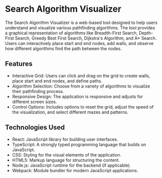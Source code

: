 # Search Algorithm Visualizer

The Search Algorithm Visualizer is a web-based tool designed to help users understand and visualize various pathfinding algorithms. The tool provides a graphical representation of algorithms like Breadth-First Search, Depth-First Search, Greedy Best First Search, Dijkstra's Algorithm, and A* Search. Users can interactively place start and end nodes, add walls, and observe how different algorithms find the path between the nodes.

## Features

- Interactive Grid: Users can click and drag on the grid to create walls, place start and end nodes, and define paths.
- Algorithm Selection: Choose from a variety of algorithms to visualize their pathfinding process.
- Responsive Design: The application is responsive and adjusts for different screen sizes.
- Control Options: Includes options to reset the grid, adjust the speed of the visualization, and select different mazes and patterns.

## Technologies Used

- React: JavaScript library for building user interfaces.
- TypeScript: A strongly typed programming language that builds on JavaScript.
- CSS: Styling for the visual elements of the application.
- HTML5: Markup language for structuring the content.
- Node.js: JavaScript runtime for the backend (if applicable).
- Webpack: Module bundler for modern JavaScript applications.
